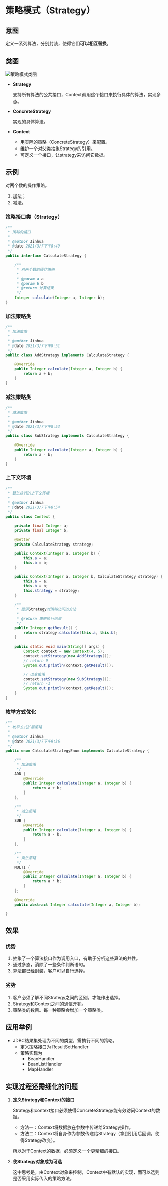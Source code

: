 # 策略模式（Strategy）

## 意图

定义一系列算法，分别封装，使得它们**可以相互替换**。

## 类图

![策略模式类图](策略模式.svg)

* **Strategy**

  支持所有算法的公共接口，Context调用这个接口来执行具体的算法，实现多态。

* **ConcreteStrategy**

  实现的具体算法。

* **Context**

  * 用实际的策略（ConcreteStrategy）来配置。
  * 维护一个对父类抽象Strategy的引用。
  * 可定义一个接口，让strategy来访问它数据。

## 示例

对两个数的操作策略。

1. 加法；
2. 减法。

### 策略接口类（Strategy）

```java
/**
 * 策略的接口
 *
 * @author Jinhua
 * @date 2021/3/7下午8:49
 */
public interface CalculateStrategy {

    /**
     * 对两个数的操作策略
     *
     * @param a a
     * @param b b
     * @return 计算结果
     */
    Integer calculate(Integer a, Integer b);
}
```

### 加法策略类

```java
/**
 * 加法策略
 *
 * @author Jinhua
 * @date 2021/3/7下午8:51
 */
public class AddStrategy implements CalculateStrategy {

    @Override
    public Integer calculate(Integer a, Integer b) {
        return a + b;
    }
}
```

### 减法策略类

```java
/**
 * 减法策略
 *
 * @author Jinhua
 * @date 2021/3/7下午8:53
 */
public class SubStrategy implements CalculateStrategy {

    @Override
    public Integer calculate(Integer a, Integer b) {
        return a - b;
    }
}
```

### 上下文环境

```java
/**
 * 算法执行的上下文环境
 *
 * @author Jinhua
 * @date 2021/3/7下午8:54
 */
public class Context {

    private final Integer a;
    private final Integer b;

    @Setter
    private CalculateStrategy strategy;

    public Context(Integer a, Integer b) {
        this.a = a;
        this.b = b;
    }

    public Context(Integer a, Integer b, CalculateStrategy strategy) {
        this.a = a;
        this.b = b;
        this.strategy = strategy;
    }

    /**
     * 提供Strategy对策略访问的方法
     *
     * @return 策略执行结果
     */
    public Integer getResult() {
        return strategy.calculate(this.a, this.b);
    }

    public static void main(String[] args) {
        Context context = new Context(4, 5);
        context.setStrategy(new AddStrategy());
        // return 9
        System.out.println(context.getResult());

        // 改变策略
        context.setStrategy(new SubStrategy());
        // return -1
        System.out.println(context.getResult());
    }
}
```

### 枚举方式优化

```java
/**
 * 枚举方式扩展策略
 *
 * @author Jinhua
 * @date 2021/3/7下午9:36
 */
public enum CalculateStrategyEnum implements CalculateStrategy {

    /**
     * 加法策略
     */
    ADD {
        @Override
        public Integer calculate(Integer a, Integer b) {
            return a + b;
        }
    },

    /**
     * 减法策略
     */
    SUB {
        @Override
        public Integer calculate(Integer a, Integer b) {
            return a - b;
        }
    },

    /**
     * 乘法策略
     */
    MULTI {
        @Override
        public Integer calculate(Integer a, Integer b) {
            return a * b;
        }
    };

    @Override
    public abstract Integer calculate(Integer a, Integer b);

}
```

## 效果

### 优势

1. 抽象了一个算法接口作为调用入口，有助于分析这些算法的共性。
2. 通过多态，消除了一些条件判断语句。
3. 算法都已经封装，客户可以自行选择。

### 劣势

1. 客户必须了解不同Strategy之间的区别，才能作出选择。
2. Strategy和Context之间的通信开销。
3. 策略类的数目。每一种策略会增加一个策略类。

## 应用举例

* JDBC结果集处理为不同的类型，需执行不同的策略。
  * 定义策略接口为 ResultSetHandler
  * 策略实现为
    * BeanHandler
    * BeanListHandler
    * MapHandler

## 实现过程还需细化的问题

1. **定义Strategy和Context的接口**

   Strategy和context接口必须使得ConcreteStrategy能有效访问Context的数据。

   * 方法一：Context将数据放在参数中传递给Strategy操作。
   * 方法二：Context将自身作为参数传递给Strategy（拿到引用后回调，使得Strategy改变）。

   所以对于Context的数据，必须定义一个更精细的接口。

2. **使Strategy对象成为可选**

   这中思考是，由Context对象来控制，Context中有默认的实现，而可以选则是否采用实际传入的策略方法。